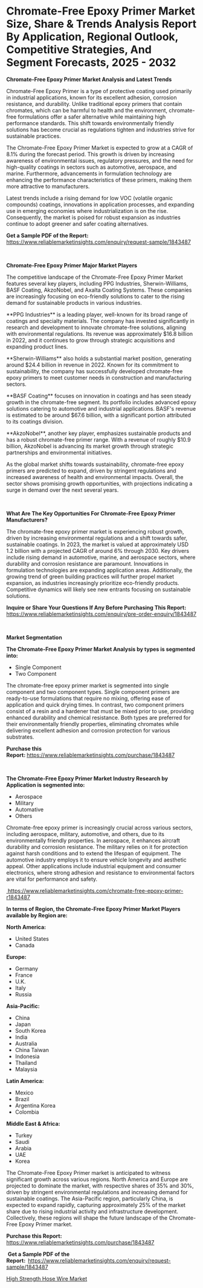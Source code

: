 <p><h1>Chromate-Free Epoxy Primer Market Size, Share & Trends Analysis Report By Application, Regional Outlook, Competitive Strategies, And Segment Forecasts, 2025 - 2032</h1></p><p><strong>Chromate-Free Epoxy Primer Market Analysis and Latest Trends</strong></p>
<p><p>Chromate-Free Epoxy Primer is a type of protective coating used primarily in industrial applications, known for its excellent adhesion, corrosion resistance, and durability. Unlike traditional epoxy primers that contain chromates, which can be harmful to health and the environment, chromate-free formulations offer a safer alternative while maintaining high performance standards. This shift towards environmentally friendly solutions has become crucial as regulations tighten and industries strive for sustainable practices.</p><p>The Chromate-Free Epoxy Primer Market is expected to grow at a CAGR of 8.1% during the forecast period. This growth is driven by increasing awareness of environmental issues, regulatory pressures, and the need for high-quality coatings in sectors such as automotive, aerospace, and marine. Furthermore, advancements in formulation technology are enhancing the performance characteristics of these primers, making them more attractive to manufacturers.</p><p>Latest trends include a rising demand for low VOC (volatile organic compounds) coatings, innovations in application processes, and expanding use in emerging economies where industrialization is on the rise. Consequently, the market is poised for robust expansion as industries continue to adopt greener and safer coating alternatives.</p></p>
<p><strong>Get a Sample PDF of the Report:&nbsp;</strong> <a href="https://www.reliablemarketinsights.com/enquiry/request-sample/1843487?utm_campaign=1789&utm_medium=2&utm_source=Github&utm_content=ia&utm_term=03022025&utm_id=chromate-free-epoxy-primer">https://www.reliablemarketinsights.com/enquiry/request-sample/1843487</a></p>
<p>&nbsp;</p>
<p><strong>Chromate-Free Epoxy Primer Major Market Players</strong></p>
<p><p>The competitive landscape of the Chromate-Free Epoxy Primer Market features several key players, including PPG Industries, Sherwin-Williams, BASF Coating, AkzoNobel, and Axalta Coating Systems. These companies are increasingly focusing on eco-friendly solutions to cater to the rising demand for sustainable products in various industries.</p><p>**PPG Industries** is a leading player, well-known for its broad range of coatings and specialty materials. The company has invested significantly in research and development to innovate chromate-free solutions, aligning with environmental regulations. Its revenue was approximately $16.8 billion in 2022, and it continues to grow through strategic acquisitions and expanding product lines.</p><p>**Sherwin-Williams** also holds a substantial market position, generating around $24.4 billion in revenue in 2022. Known for its commitment to sustainability, the company has successfully developed chromate-free epoxy primers to meet customer needs in construction and manufacturing sectors.</p><p>**BASF Coating** focuses on innovation in coatings and has seen steady growth in the chromate-free segment. Its portfolio includes advanced epoxy solutions catering to automotive and industrial applications. BASF's revenue is estimated to be around $67.6 billion, with a significant portion attributed to its coatings division.</p><p>**AkzoNobel**, another key player, emphasizes sustainable products and has a robust chromate-free primer range. With a revenue of roughly $10.9 billion, AkzoNobel is advancing its market growth through strategic partnerships and environmental initiatives.</p><p>As the global market shifts towards sustainability, chromate-free epoxy primers are predicted to expand, driven by stringent regulations and increased awareness of health and environmental impacts. Overall, the sector shows promising growth opportunities, with projections indicating a surge in demand over the next several years.</p></p>
<p>&nbsp;</p>
<p><strong>What Are The Key Opportunities For Chromate-Free Epoxy Primer Manufacturers?</strong></p>
<p><p>The chromate-free epoxy primer market is experiencing robust growth, driven by increasing environmental regulations and a shift towards safer, sustainable coatings. In 2023, the market is valued at approximately USD 1.2 billion with a projected CAGR of around 6% through 2030. Key drivers include rising demand in automotive, marine, and aerospace sectors, where durability and corrosion resistance are paramount. Innovations in formulation technologies are expanding application areas. Additionally, the growing trend of green building practices will further propel market expansion, as industries increasingly prioritize eco-friendly products. Competitive dynamics will likely see new entrants focusing on sustainable solutions.</p></p>
<p><strong>Inquire or Share Your Questions If Any Before Purchasing This Report:</strong> <a href="https://www.reliablemarketinsights.com/enquiry/pre-order-enquiry/1843487?utm_campaign=1789&utm_medium=2&utm_source=Github&utm_content=ia&utm_term=03022025&utm_id=chromate-free-epoxy-primer">https://www.reliablemarketinsights.com/enquiry/pre-order-enquiry/1843487</a></p>
<p>&nbsp;</p>
<p><strong>Market Segmentation</strong></p>
<p><strong>The Chromate-Free Epoxy Primer Market Analysis by types is segmented into:</strong></p>
<p><ul><li>Single Component</li><li>Two Component</li></ul></p>
<p><p>The chromate-free epoxy primer market is segmented into single component and two component types. Single component primers are ready-to-use formulations that require no mixing, offering ease of application and quick drying times. In contrast, two component primers consist of a resin and a hardener that must be mixed prior to use, providing enhanced durability and chemical resistance. Both types are preferred for their environmentally friendly properties, eliminating chromates while delivering excellent adhesion and corrosion protection for various substrates.</p></p>
<p><strong>Purchase this Report:&nbsp;</strong><a href="https://www.reliablemarketinsights.com/purchase/1843487?utm_campaign=1789&utm_medium=2&utm_source=Github&utm_content=ia&utm_term=03022025&utm_id=chromate-free-epoxy-primer">https://www.reliablemarketinsights.com/purchase/1843487</a></p>
<p>&nbsp;</p>
<p><strong>The Chromate-Free Epoxy Primer Market Industry Research by Application is segmented into:</strong></p>
<p><ul><li>Aerospace</li><li>Military</li><li>Automative</li><li>Others</li></ul></p>
<p><p>Chromate-free epoxy primer is increasingly crucial across various sectors, including aerospace, military, automotive, and others, due to its environmentally friendly properties. In aerospace, it enhances aircraft durability and corrosion resistance. The military relies on it for protection against harsh conditions and to extend the lifespan of equipment. The automotive industry employs it to ensure vehicle longevity and aesthetic appeal. Other applications include industrial equipment and consumer electronics, where strong adhesion and resistance to environmental factors are vital for performance and safety.</p></p>
<p><a href="https://www.reliablemarketinsights.com/chromate-free-epoxy-primer-r1843487?utm_campaign=1789&utm_medium=2&utm_source=Github&utm_content=ia&utm_term=03022025&utm_id=chromate-free-epoxy-primer">&nbsp;https://www.reliablemarketinsights.com/chromate-free-epoxy-primer-r1843487</a></p>
<p><strong>In terms of Region, the Chromate-Free Epoxy Primer Market Players available by Region are:</strong></p>
<p>
    <p> <strong> North America: </strong>
        <ul>
            <li>United States</li>
            <li>Canada</li>
        </ul>
        </p> 
    <p> <strong> Europe: </strong>
        <ul>
            <li>Germany</li>
            <li>France</li>
            <li>U.K.</li>
            <li>Italy</li>
            <li>Russia</li>
        </ul>
        </p> 
    <p> <strong> Asia-Pacific: </strong>
        <ul>
            <li>China</li>
            <li>Japan</li>
            <li>South Korea</li>
            <li>India</li>
            <li>Australia</li>
            <li>China Taiwan</li>
            <li>Indonesia</li>
            <li>Thailand</li>
            <li>Malaysia</li>
        </ul>
        </p> 
    <p> <strong> Latin America: </strong>
        <ul>
            <li>Mexico</li>
            <li>Brazil</li>
            <li>Argentina Korea</li>
            <li>Colombia</li>
        </ul>
        </p> 
    <p> <strong> Middle East & Africa: </strong>
        <ul>
            <li>Turkey</li>
            <li>Saudi</li>
            <li>Arabia</li>
            <li>UAE</li>
            <li>Korea</li>
        </ul>
    </p>
    </p>
<p><p>The Chromate-Free Epoxy Primer market is anticipated to witness significant growth across various regions. North America and Europe are projected to dominate the market, with respective shares of 35% and 30%, driven by stringent environmental regulations and increasing demand for sustainable coatings. The Asia-Pacific region, particularly China, is expected to expand rapidly, capturing approximately 25% of the market share due to rising industrial activity and infrastructure development. Collectively, these regions will shape the future landscape of the Chromate-Free Epoxy Primer market.</p></p>
<p><strong>Purchase this Report: </strong><a href="https://www.reliablemarketinsights.com/purchase/1843487?utm_campaign=1789&utm_medium=2&utm_source=Github&utm_content=ia&utm_term=03022025&utm_id=chromate-free-epoxy-primer">https://www.reliablemarketinsights.com/purchase/1843487</a></p>
<p>&nbsp;<strong>Get a Sample PDF of the Report:&nbsp;&nbsp;</strong><a href="https://www.reliablemarketinsights.com/enquiry/request-sample/1843487?utm_campaign=1789&utm_medium=2&utm_source=Github&utm_content=ia&utm_term=03022025&utm_id=chromate-free-epoxy-primer">https://www.reliablemarketinsights.com/enquiry/request-sample/1843487</a></p>
<p><strong></strong></p>
<p><p><a href="https://github.com/marlanamarvn/Market-Research-Report-List-1/blob/main/high-strength-hose-wire-market.md?utm_campaign=1789&utm_medium=2&utm_source=Github&utm_content=ia&utm_term=03022025&utm_id=chromate-free-epoxy-primer">High Strength Hose Wire Market</a></p></p>